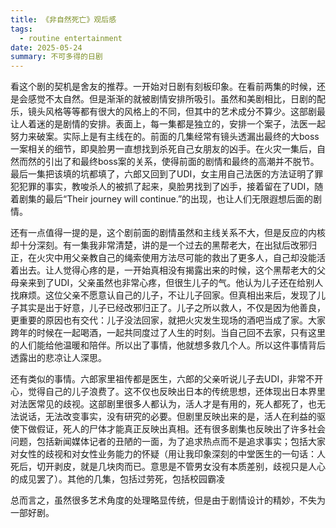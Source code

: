 ```yaml
---
title: 《非自然死亡》观后感
tags:
  - routine entertainment
date: 2025-05-24
summary: 不可多得的日剧
---
```

看这个剧的契机是舍友的推荐。一开始对日剧有刻板印象。在看前两集的时候，还是会感觉不太自然。但是渐渐的就被剧情安排所吸引。虽然和美剧相比，日剧的配乐，镜头风格等等都有很大的风格上的不同，但其中的艺术成分不算少。这部剧最让人着迷的是剧情的安排。表面上，每一集都是独立的，安排一个案子，法医一起努力来破案。实际上是有主线在的。前面的几集经常有镜头透漏出最终的大boss一案相关的细节，即臭脸男一直想找到杀死自己女朋友的凶手。在火灾一集后，自然而然的引出了和最终boss案的关系，使得前面的剧情和最终的高潮并不脱节。最后一集把该填的坑都填了，六郎又回到了UDI，女主用自己法医的方法证明了罪犯犯罪的事实，教唆杀人的被抓了起来，臭脸男找到了凶手，接着留在了UDI，随着剧集的最后“Their journey will continue.”的出现，也让人们无限遐想后面的剧情。

还有一点值得一提的是，这个剧前面的剧情虽然和主线关系不大，但是反应的内核却十分深刻。有一集我非常清楚，讲的是一个过去的黑帮老大，在出狱后改邪归正，在火灾中用父亲教自己的绳索使用方法尽可能的救出了更多人，自己却没能活着出去。让人觉得心疼的是，一开始真相没有揭露出来的时候，这个黑帮老大的父母亲来到了UDI，父亲虽然也非常心疼，但很生儿子的气。他认为儿子还在给别人找麻烦。这位父亲不愿意认自己的儿子，不让儿子回家。但真相出来后，发现了儿子其实是出于好意，儿子已经改邪归正了。儿子之所以救人，不仅是因为他善良，更重要的原因也有交代：儿子没法回家，就把火灾发生现场的酒吧当成了家。大家跨年的时候在一起喝酒，一起共同度过了人生的时刻。当自己回不去家，只有这里的人们能给他温暖和陪伴。所以出了事情，他就想多救几个人。所以这件事情背后透露出的悲凉让人深思。

还有类似的事情。六郎家里祖传都是医生，六郎的父亲听说儿子去UDI，非常不开心，觉得自己的儿子浪费了。这不仅也反映出日本的传统思想，还体现出日本界里对法医常见的歧视。这部剧里很多人都认为，活人才是有用的，死人都死了，也无法说话，无法改变事实，没有研究的必要。但剧里反映出来的是，活人在利益的驱使下做假证，死人的尸体才能真正反映出真相。还有很多剧集也反映出了许多社会问题，包括新闻媒体记者的丑陋的一面，为了追求热点而不是追求事实；包括大家对女性的歧视和对女性业务能力的怀疑（用让我印象深刻的中堂医生的一句话：人死后，切开剥皮，就是几块肉而已。意思是不管男女没有本质差别，歧视只是人心的成见罢了）。其他的几集，包括过劳死，包括校园霸凌

总而言之，虽然很多艺术角度的处理略显传统，但是由于剧情设计的精妙，不失为一部好剧。